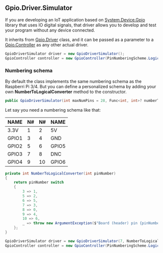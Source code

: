 ## Gpio.Driver.Simulator

If you are developing an IoT application based on [System.Device.Gpio](https://docs.microsoft.com/en-us/dotnet/api/system.device.gpio?view=iot-dotnet-1.5) library that uses IO digital signals, that driver allows you to develop and test your program without any device connected.

It inherits from [Gpio.Driver](https://docs.microsoft.com/en-us/dotnet/api/system.device.gpio.gpiodriver?view=iot-dotnet-1.5) class, and it can be passed as a parameter to a [Gpio.Controller](https://docs.microsoft.com/en-us/dotnet/api/system.device.gpio.gpiocontroller?view=iot-dotnet-1.5) as any other actual driver.

```c#
GpioDriverSimulator driver = new GpioDriverSimulator();
GpioController controller = new GpioController(PinNumberingScheme.Logical, driver);
```

### Numbering schema

By default the class implements the same numbering schema as the Raspberri Pi 3/4. But you can define a personalized schema by adding your own **NumberToLogicalConverter** method to the constructor. 

```c#
public GpioDriverSimulator(int maxNumPins = 28, Func<int, int>? numberToLogicalConverter = null)
```

Let say you need a numbering schema like that:

|  NAME  | N# | N# |  NAME  |
|--------|----|----|--------|
|   3.3V |  1 |  2 | 5V     |
|  GPIO1 |  3 |  4 | GND    |
|  GPIO2 |  5 |  6 | GPIO5  |
|  GPIO3 |  7 |  8 | DNC    |
|  GPIO4 |  9 | 10 | GPIO6  |

```c#
private int NumberToLogicalConverter(int pinNumber)
{
    return pinNumber switch
    {
        3 => 1,
        5 => 2,
        6 => 5,
        7 => 3,
        8 => 0,
        9 => 4,
        10 => 6,
        _ => throw new ArgumentException($"Board (header) pin {pinNumber} is not a GPIO pin on the device.", nameof(pinNumber))
    };
}

GpioDriverSimulator driver = new GpioDriverSimulator(7, NumberToLogicalConverter);
GpioController controller = new GpioController(PinNumberingScheme.Logical, driver);
```
